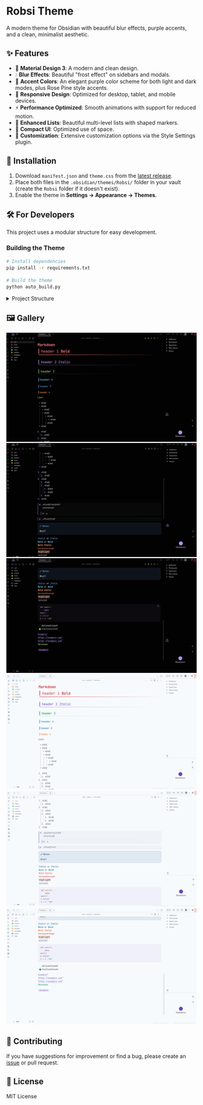 # Robsi Theme

A modern theme for Obsidian with beautiful blur effects, purple accents, and a clean, minimalist aesthetic.

## ✨ Features

-   🎨 **Material Design 3**: A modern and clean design.
-   💧 **Blur Effects**: Beautiful "frost effect" on sidebars and modals.
-   💜 **Accent Colors**: An elegant purple color scheme for both light and dark modes, plus Rose Pine style accents.
-   📱 **Responsive Design**: Optimized for desktop, tablet, and mobile devices.
-   ⚡ **Performance Optimized**: Smooth animations with support for reduced motion.
-   📝 **Enhanced Lists**: Beautiful multi-level lists with shaped markers.
-   🎯 **Compact UI**: Optimized use of space.
-   🔧 **Customization**: Extensive customization options via the Style Settings plugin.

## 🚀 Installation

1.  Download `manifest.json` and `theme.css` from the [latest release](https://github.com/Riffaells/Robsi/releases).
2.  Place both files in the `.obsidian/themes/Robsi/` folder in your vault (create the `Robsi` folder if it doesn't exist).
3.  Enable the theme in **Settings → Appearance → Themes**.

## 🛠️ For Developers

This project uses a modular structure for easy development.

### Building the Theme

```bash
# Install dependencies
pip install -r requirements.txt

# Build the theme
python auto_build.py
```

<details>
<summary>Project Structure</summary>

```
styles/
├── variables.css          # Global variables
├── base.css               # Base styles
├── components/            # UI component styles
├── utilities/             # Utility classes
├── themes/                # Variables for light and dark themes
├── plugins/               # Plugin-specific styles
└── settings.css           # Style Settings configuration
```
</details>

## 🖼️ Gallery

![Screenshot 1](assets/img1.png)
![Screenshot 2](assets/img2.png)
![Screenshot 3](assets/img3.png)
![Screenshot 4](assets/img4.png)
![Screenshot 5](assets/img5.png)
![Screenshot 6](assets/img6.png)

## 🤝 Contributing

If you have suggestions for improvement or find a bug, please create an [issue](https://github.com/Riffaells/Robsi/issues) or pull request.

## 📄 License

MIT License
